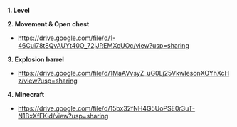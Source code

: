 **1. Level**

**2. Movement & Open chest**
- https://drive.google.com/file/d/1-46Cui78t8QvAUYt40O_72jJREMXcUOc/view?usp=sharing

**3. Explosion barrel**
- https://drive.google.com/file/d/1MaAVvsyZ_uG0Lj25VkwIesonXOYhXcHz/view?usp=sharing

**4. Minecraft**
- https://drive.google.com/file/d/15bx32fNH4G5UoPSE0r3uT-N1BxXfFKid/view?usp=sharing

